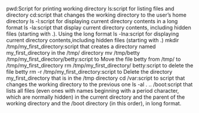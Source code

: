 pwd:Script for printing working directory
ls:script for listing files and directory
cd:script that changes the working directory to the user’s home directory
ls -l:script for displaying current directory contents in a long format
ls -la:script that display current directory contents, including hidden files (starting with .). Using the long format
ls -lna:script for displaying current directory contents,including hidden files (starting with .)
mkdir /tmp/my_first_directory:script that creates a directory named my_first_directory in the /tmp/ directory
mv /tmp/betty /tmp/my_first_directory/betty:script to Move the file betty from /tmp/ to /tmp/my_first_directory
rm /tmp/my_first_directory/ betty:script to delete the file betty
rm -r /tmp/my_first_directory:script to Delete the directory my_first_directory that is in the /tmp directory
cd /var:script to script that changes the working directory to the previous one
ls -al . .. /boot:script that lists all files (even ones with names beginning with a period character, which are normally hidden) in the current directory and the parent of the working directory and the /boot directory (in this order), in long format.
